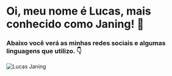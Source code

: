 # Oi, meu nome é Lucas, mais conhecido como Janing! :call_me_hand:	
### Abaixo você verá as minhas redes sociais e algumas linguagens que utilizo. :point_down:	
![Lucas Janing](https://scontent.fbnu2-1.fna.fbcdn.net/v/t39.30808-6/260000590_4471633859624767_7495881705224993922_n.jpg?_nc_cat=107&ccb=1-5&_nc_sid=730e14&_nc_eui2=AeF2N9L8gJ-iin5IV4boZJuc4CSUto7vFSPgJJS2ju8VIzLAOIetNTVvT_fNTICg3manCppkK_AWKgA5FIwA1zyH&_nc_ohc=I-sogQf1JBcAX_I-cyr&_nc_ht=scontent.fbnu2-1.fna&oh=9088b00c5758a2dc9e0f9f949899344c&oe=619EF668)
